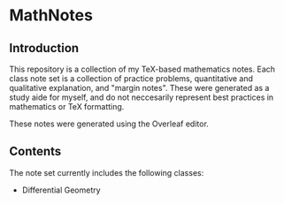 # MathNotes

## Introduction

This repository is a collection of my TeX-based mathematics notes. Each class note set is a collection of practice problems, quantitative and qualitative explanation, and "margin notes". These were generated as a study aide for myself, and do not neccesarily represent best practices in mathematics or TeX formatting. 

These notes were generated using the Overleaf editor.

## Contents

The note set currently includes the following classes:

- Differential Geometry
